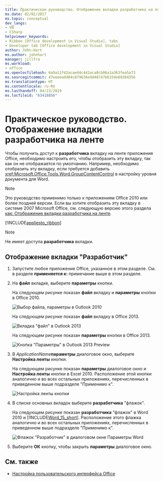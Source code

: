 ```yaml
---
title: Практическое руководство. Отображение вкладки разработчика на ленте
ms.date: 02/02/2017
ms.topic: conceptual
dev_langs:
- VB
- CSharp
helpviewer_keywords:
- Ribbon [Office development in Visual Studio], tabs
- Developer tab [Office development in Visual Studio]
author: John-Hart
ms.author: johnhart
manager: jillfra
ms.workload:
- office
ms.openlocfilehash: 6a9a11f42acae44c441aca8cb06a1a363fea5a73
ms.sourcegitcommit: 47eeeeadd84c879636e9d48747b615de69384356
ms.translationtype: HT
ms.contentlocale: ru-RU
ms.lasthandoff: 04/23/2019
ms.locfileid: "63418856"
---
```

# <a name="how-to-show-the-developer-tab-on-the-ribbon"></a>Практическое руководство. Отображение вкладки разработчика на ленте
  Чтобы получить доступ к **разработчика** вкладку на ленте приложения Office, необходимо настроить его, чтобы отобразить эту вкладку, так как он не отображается по умолчанию. Например, необходимо отобразить эту вкладку, если требуется добавить <xref:Microsoft.Office.Tools.Word.GroupContentControl> в настройку уровня документа для Word.

> [!NOTE]
> Это руководство применимо только к приложениям Office 2010 или более поздней версии. Если вы хотите отобразить эту вкладку в системе 2007 Microsoft Office, см. следующую версию этого раздела [как: Отображение вкладки разработчика на ленте](https://web.archive.org/web/20140303033431/msdn.microsoft.com/library/bb608625(v=vs.90).aspx
).

 [!INCLUDE[appliesto_ribbon](../vsto/includes/appliesto-ribbon-md.md)]

> [!NOTE]
> Не имеет доступа **разработчика** вкладки.

## <a name="to-show-the-developer-tab"></a>Отображение вкладки "Разработчик"

1. Запустите любое приложение Office, указанное в этом разделе. См. в разделе **применяется к:** примечание выше в этом разделе.

2. На **файл** вкладке, выберите **параметры** кнопки.

     На следующем рисунке показан **файл** вкладку и **параметры** кнопки в Office 2010.

     ![Выбор файла, параметры в Outlook 2010](../vsto/media/vsto-office-file-tab.png "выбора файла, параметры в Outlook 2010")

     На следующем рисунке показан **файл** вкладку в Office 2013.

     ![Вкладка "файл" в Outlook 2013](../vsto/media/vsto-office2013-filetab.png "вкладка \"файл\" в Outlook 2013")

     На следующем рисунке показан **параметры** кнопки в Office 2013.

     ![Кнопка "Параметры" в Outlook 2013 Preview](../vsto/media/vsto-office2013-optionsbutton.png "кнопка \"Параметры\" в Outlook 2013 Preview")

3. В _ApplicationName_**параметры** диалоговое окно, выберите **Настройка ленты** кнопки.

     На следующем рисунке показан **параметры** диалоговое окно и **Настройка ленты** кнопки в Excel 2010. Расположение этой кнопки аналогично и во всех остальных приложениях, перечисленных в приведенном выше подразделе "Применимо к".

     ![Настройка ленты кнопки](../vsto/media/vsto-office2010-customizeribbonbutton.png "кнопку Настройка ленты")

4. В списке основных вкладок выберите **разработчика** "флажок".

     На следующем рисунке показан **разработчика** "флажок" в Word 2010 и [!INCLUDE[Word_15_short](../vsto/includes/word-15-short-md.md)]. Расположение этого флажка аналогично и во всех остальных приложениях, перечисленных в приведенном выше подразделе "Применимо к".

     ![Флажок "Разработчик" в диалоговом окне Параметры Word](../vsto/media/vsto-office2010-developercheckbox.png "флажок \"Разработчик\" в диалоговом окне Параметры Word")

5. Выберите **ОК** кнопку, чтобы закрыть **параметры** диалоговое окно.

## <a name="see-also"></a>См. также
- [Настройка пользовательского интерфейса Office](../vsto/office-ui-customization.md)

